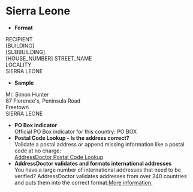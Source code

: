 Sierra Leone
============

- **Format**

RECIPIENT  
[BUILDING]  
[SUBBUILDING]  
[HOUSE_NUMBER] STREET_NAME  
LOCALITY  
SIERRA LEONE
- **Sample**

Mr. Simon Hunter  
87 Florence's, Peninsula Road  
Freetown  
SIERRA LEONE
- **PO Box indicator**  
Official PO Box indicator for this country: PO BOX
- **Postal Code Lookup - Is the address correct?**  
Validate a postal address or append missing information like a postal code at no charge:  
[AddressDoctor Postal Code Lookup](http://lookup.addressdoctor.com/lookup/default.aspx?lang=en&country=SLE)
- **AddressDoctor validates and formats international addresses**  
You have a large number of international addresses that need to be verified? AddressDoctor validates addresses from over 240 countries and puts them into the correct format:[More information.](index.php?id=31&L=1)